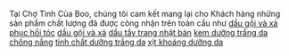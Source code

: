 Tại Chợ Tình Của Boo, chúng tôi cam kết mang lại cho Khách hàng những sản phẩm chất lượng đã được công nhận trên toàn cầu như <a href="http://chotinhcuaboo.com/lam-sach/toc/goi-nhuom-xa/dau-goi-va-xa-phuc-hoi-toc-dhc-q10-revitalizing-hair-care-shampoo-and-treatment.html">dầu gội và xả phục hồi tóc</a>
<a href="http://chotinhcuaboo.com/lam-sach/toc/goi-nhuom-xa/dau-goi-va-xa-pyuan.html">dầu gội và xả</a>
<a href="http://chotinhcuaboo.com/lam-sach/lam-sach-mat/tay-trang/dau-tay-trang-nhat-ban-dhc-deep-cleansing-oil.html">dầu tẩy trang nhật bản</a>
<a href="http://chotinhcuaboo.com/duong-dac-tri/duong-trang/kem-duong-trang-da-chong-nang-ban-ngay-sk-ii-cellumination-day-surge-uv-spf30-pa.html">kem dưỡng trắng da chống nắng</a>
<a href="http://chotinhcuaboo.com/duong-dac-tri/duong-trang/tinh-chat-duong-trang-da-dhc-camu-camu-whitening-essence.html">tinh chất dưỡng trắng da</a>
<a href="http://chotinhcuaboo.com/duong-dac-tri/xit-khoang/xit-khoang-duong-da-dhc-micro-skin-water.html">xịt khoáng dưỡng da</a>
